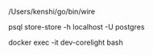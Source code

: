 /Users/kenshi/go/bin/wire   

psql store-store -h localhost -U postgres



docker exec -it dev-corelight bash